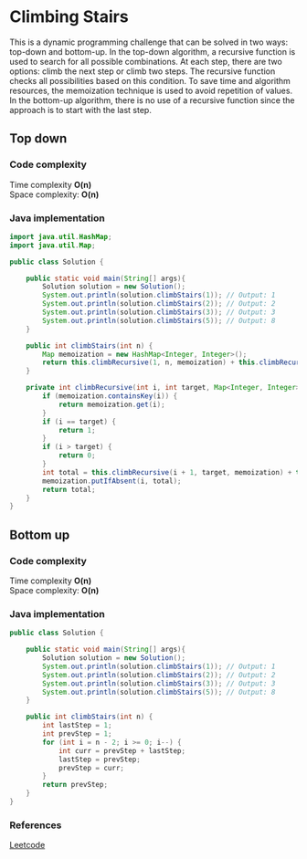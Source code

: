 # Climbing Stairs
This is a dynamic programming challenge that can be solved in two ways: top-down and bottom-up. In the top-down algorithm, a recursive function is used to search for all possible combinations. At each step, there are two options: climb the next step or climb two steps. The recursive function checks all possibilities based on this condition. To save time and algorithm resources, the memoization technique is used to avoid repetition of values. In the bottom-up algorithm, there is no use of a recursive function since the approach is to start with the last step.

## Top down
### Code complexity
Time complexity **O(n)**\
Space complexity: **O(n)**

### Java implementation

``` Java
import java.util.HashMap;
import java.util.Map;

public class Solution {

    public static void main(String[] args){
        Solution solution = new Solution();
        System.out.println(solution.climbStairs(1)); // Output: 1
        System.out.println(solution.climbStairs(2)); // Output: 2
        System.out.println(solution.climbStairs(3)); // Output: 3
        System.out.println(solution.climbStairs(5)); // Output: 8
    }

    public int climbStairs(int n) {
        Map memoization = new HashMap<Integer, Integer>();
        return this.climbRecursive(1, n, memoization) + this.climbRecursive(2, n, memoization);
    }

    private int climbRecursive(int i, int target, Map<Integer, Integer> memoization) {
        if (memoization.containsKey(i)) {
            return memoization.get(i);
        }
        if (i == target) {
            return 1;
        }
        if (i > target) {
            return 0;
        }
        int total = this.climbRecursive(i + 1, target, memoization) + this.climbRecursive(i + 2, target, memoization);
        memoization.putIfAbsent(i, total);
        return total;
    }
}

```

## Bottom up
### Code complexity
Time complexity **O(n)**\
Space complexity: **O(n)**

### Java implementation

``` Java
public class Solution {

    public static void main(String[] args){
        Solution solution = new Solution();
        System.out.println(solution.climbStairs(1)); // Output: 1
        System.out.println(solution.climbStairs(2)); // Output: 2
        System.out.println(solution.climbStairs(3)); // Output: 3
        System.out.println(solution.climbStairs(5)); // Output: 8
    }

    public int climbStairs(int n) {
        int lastStep = 1;
        int prevStep = 1;
        for (int i = n - 2; i >= 0; i--) {
            int curr = prevStep + lastStep;
            lastStep = prevStep;
            prevStep = curr;
        }
        return prevStep;
    }
}

```

### References
[Leetcode](https://leetcode.com/problems/climbing-stairs)
